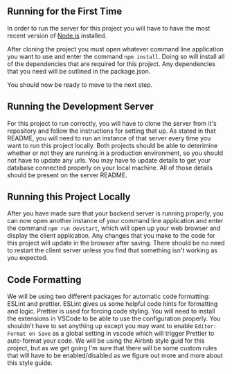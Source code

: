 ## Running for the First Time

In order to run the server for this project you will have to have the most recent version of [Node.js](https://nodejs.org/en/) installed.

After cloning the project you must open whatever command line application you want to use and enter the command `npm install`. Doing so will install all of the dependencies that are required for this project. Any dependencies that you need will be outlined in the package.json.

You should now be ready to move to the next step.

## Running the Development Server

For this project to run correctly, you will have to clone the server from it's repository and follow the instructions for setting that up. As stated in that README, you will need to run an instance of that server every time you want to run this project locally. Both projects should be able to deterimine whether or not they are running in a production environment, so you should not have to update any urls. You may have to update details to get your database connected properly on your local machine. All of those details should be present on the server README.

## Running this Project Locally

After you have made sure that your backend server is running properly, you can now open another instance of your command line application and enter the command `npm run devstart`, which will open up your web browser and display the client application. Any changes that you make to the code for this project will update in the browser after saving. There should be no need to restart the client server unless you find that something isn't working as you expected.

## Code Formatting

We will be using two different packages for automatic code formatting: ESLint and prettier. ESLint gives us some helpful code hints for formatting and logic. Prettier is used for forcing code styling. You will need to install the extensions in VSCode to be able to use the configuration properly. You shouldn't have to set anything up except you may want to enable `Editor: Format on Save` as a global setting in vscode which will trigger Prettier to auto-format your code. We will be using the Airbnb style guid for this project, but as we get going I'm sure that there will be some custom rules that will have to be enabled/disabled as we figure out more and more about this style guide.
